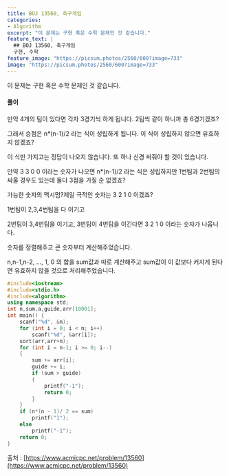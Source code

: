 ```yaml
---
title: BOJ 13560, 축구게임
categories:
- Algorithm
excerpt: "이 문제는 구현 혹은 수학 문제인 것 같습니다."
feature_text: |
  ## BOJ 13560, 축구게임
  구현, 수학
feature_image: "https://picsum.photos/2560/600?image=733"
image: "https://picsum.photos/2560/600?image=733"
---
```


이 문제는 구현 혹은 수학 문제인 것 같습니다.

<h4>풀이</h4> 
만약 4개의 팀이 있다면 각자 3경기씩 하게 됩니다. 2팀씩 같이 하니까 총 6경기겠죠?

그래서 승점은 n*(n-1)/2 라는 식이 성립하게 됩니다. 이 식이 성립하지 않으면 유효하지 않겠죠?

이 식만 가지고는 정답이 나오지 않습니다. 또 하나 신경 써줘야 할 것이 있습니다.

만약 3 3 0 0 이라는 숫자가 나오면 n*(n-1)/2 라는 식은 성립하지만 1번팀과 2번팀의 싸울 경우도 있는데 둘다 3점을 가질 순 없겠죠?

가능한 숫자의 맥시멈?제일 극적인 숫자는 3 2 1 0 이겠죠?

1번팀이 2,3,4번팀을 다 이기고

2번팀이 3,4번팀을 이기고, 3번팀이 4번팀을 이긴다면 3 2 1 0 이라는 숫자가 나옵니다.

숫자를 정렬해주고 큰 숫자부터 계산해주었습니다.

n,n-1,n-2, ..., 1, 0 의 합을 sum값과 따로 계산해주고 sum값이 이 값보다 커지게 된다면 유효하지 않을 것으로 처리해주었습니다.



```c++
#include<iostream>
#include<stdio.h>
#include<algorithm>
using namespace std;
int n,sum,a,guide,arr[10001];
int main() {        
	scanf("%d", &n);
	for (int i = 0; i < n; i++)
		scanf("%d", &arr[i]);
	sort(arr,arr+n);
	for (int i = n-1; i >= 0; i--)
	{
		sum += arr[i];
		guide += i;
		if (sum > guide)
		{
			printf("-1");
			return 0;
		}
	}
	if (n*(n - 1)/ 2 == sum)
		printf("1");
	else
		printf("-1");
	return 0;
}
```

출처 : [https://www.acmicpc.net/problem/13560](https://www.acmicpc.net/problem/13560)